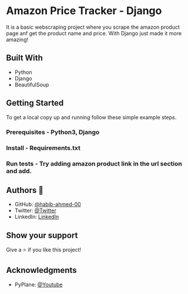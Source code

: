 # Amazon Price Tracker - Django

It is a basic webscraping project where you scrape the amazon product page anf get the product name and price. With Django just made it more amazing!

## Built With

- Python
- Django
- BeautifulSoup


## Getting Started

To get a local copy up and running follow these simple example steps.

### Prerequisites - Python3, Django

### Install - Requirements.txt

### Run tests - Try adding amazon product link in the url section and add.


## Authors 👤

- GitHub: [@habib-ahmed-00](https://github.com/habib-ahmed-00)
- Twitter: [@Twitter](https://twitter.com/_habibahmed_)
- LinkedIn: [LinkedIn](https://www.linkedin.com/in/habibul-bashar-ahmed-a8700520a/)

## Show your support

Give a ⭐️ if you like this project!

## Acknowledgments

- PyPlane: [@Youtube](https://www.youtube.com/channel/UCQtHyVB4O4Nwy1ff5qQnyRw)
